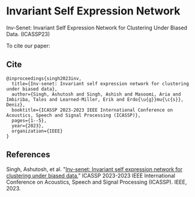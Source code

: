# Invariant Self Expression Network
Inv-Senet: Invariant Self Expression Network for Clustering Under Biased Data. (ICASSP23)

To cite our paper:
## Cite
```
@inproceedings{singh2023inv,
  title={Inv-senet: Invariant self expression network for clustering under biased data},
  author={Singh, Ashutosh and Singh, Ashish and Masoomi, Aria and Imbiriba, Tales and Learned-Miller, Erik and Erdo{\u{g}}mu{\c{s}}, Deniz},
  booktitle={ICASSP 2023-2023 IEEE International Conference on Acoustics, Speech and Signal Processing (ICASSP)},
  pages={1--5},
  year={2023},
  organization={IEEE}
}
```
## References
Singh, Ashutosh, et al. "[Inv-senet: Invariant self expression network for clustering under biased data.](https://ieeexplore.ieee.org/abstract/document/10094998)" ICASSP 2023-2023 IEEE International Conference on Acoustics, Speech and Signal Processing (ICASSP). IEEE, 2023.

